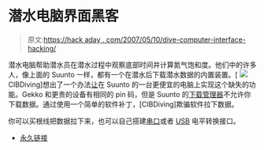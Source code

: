 # 潜水电脑界面黑客

> 原文:[https://hack aday . com/2007/05/10/dive-computer-interface-hacking/](https://hackaday.com/2007/05/10/dive-computer-interface-hacking/)

潜水电脑帮助潜水员在潜水过程中观察底部时间并计算氮气饱和度。他们中的许多人，像上面的 Suunto 一样，都有一个在潜水后下载潜水数据的内置装置。[ ![](../Images/a51aa6ed91c4d5e4d0c08b9fbdce76a8.png) CIBDiving]想出了一个办法[让](http://scubaboard.com/showthread.php?t=133089&highlight=gekko+download)在 Suunto 的一台更便宜的电脑上实现这个缺失的功能。Gekko 和更贵的设备有相同的 pin 码，但是 Suunto 的[下载管理器](http://www.suunto.com/suunto/main/article_1column.jsp?CONTENT%3C%3Ecnt_id=10134198673939767&FOLDER%3C%3Efolder_id=9852723697223448&PRODUCT%3C%3Eprd_id=845524442490400&bmUID=1112534073470)不允许你下载数据。通过使用一个简单的软件补丁，[CIBDiving]欺骗软件拉下数据。

你可以买根线把数据拉下来，也可以自己搭建[串口](http://homepage.hispeed.ch/scubadiver/english.html)或者 [USB](http://homepage.hispeed.ch/scubadiver/usb_e.html) 电平转换接口。

*   [永久链接](http://scubaboard.com/showthread.php?t=133089&highlight=gekko+download)